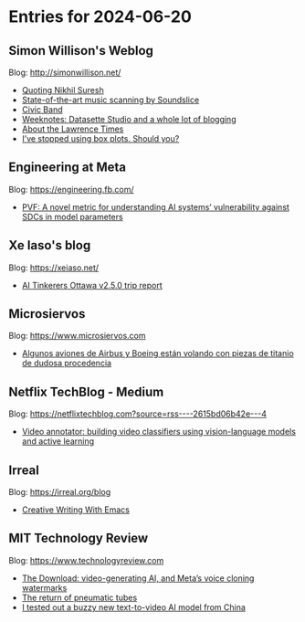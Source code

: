 # Entries for 2024-06-20
## Simon Willison's Weblog 
Blog: http://simonwillison.net/ 

- [Quoting Nikhil Suresh](https://simonwillison.net/2024/Jun/20/nikhil-suresh/#atom-everything)
- [State-of-the-art music scanning by Soundslice](https://simonwillison.net/2024/Jun/20/music-scanning-by-soundslice/#atom-everything)
- [Civic Band](https://simonwillison.net/2024/Jun/19/civic-band/#atom-everything)
- [Weeknotes: Datasette Studio and a whole lot of blogging](https://simonwillison.net/2024/Jun/19/datasette-studio/#atom-everything)
- [About the Lawrence Times](https://simonwillison.net/2024/Jun/19/the-lawrence-times/#atom-everything)
- [I’ve stopped using box plots. Should you?](https://simonwillison.net/2024/Jun/19/box-plots/#atom-everything)
## Engineering at Meta 
Blog: https://engineering.fb.com/ 

- [PVF: A novel metric for understanding AI systems’ vulnerability against SDCs in model parameters](https://engineering.fb.com/2024/06/19/data-infrastructure/parameter-vulnerability-factor-pvf-ai-silent-data-corruption/)
## Xe Iaso's blog 
Blog: https://xeiaso.net/ 

- [AI Tinkerers Ottawa v2.5.0 trip report](https://xeiaso.net/notes/2024/ait-ottawa-2.5.0/)
## Microsiervos 
Blog: https://www.microsiervos.com 

- [Algunos aviones de Airbus y Boeing están volando con piezas de titanio de dudosa procedencia](https://www.microsiervos.com/archivo/aerotrastorno/avions-airbus-boeing-piezas-titanio-dudosa-procedencia.html)
## Netflix TechBlog - Medium 
Blog: https://netflixtechblog.com?source=rss----2615bd06b42e---4 

- [Video annotator: building video classifiers using vision-language models and active learning](https://netflixtechblog.com/video-annotator-building-video-classifiers-using-vision-language-models-and-active-learning-8ebdda0b2db4?source=rss----2615bd06b42e---4)
## Irreal 
Blog: https://irreal.org/blog 

- [Creative Writing With Emacs](https://irreal.org/blog/?p=12252)
## MIT Technology Review 
Blog: https://www.technologyreview.com 

- [The Download: video-generating AI, and Meta’s voice cloning watermarks](https://www.technologyreview.com/2024/06/19/1094041/the-download-video-generating-ai-and-metas-voice-cloning-watermarks/)
- [The return of pneumatic tubes](https://www.technologyreview.com/2024/06/19/1093446/pneumatic-tubes-hospitals/)
- [I tested out a buzzy new text-to-video AI model from China](https://www.technologyreview.com/2024/06/19/1094027/kling-kuaishou-video-ai-china/)